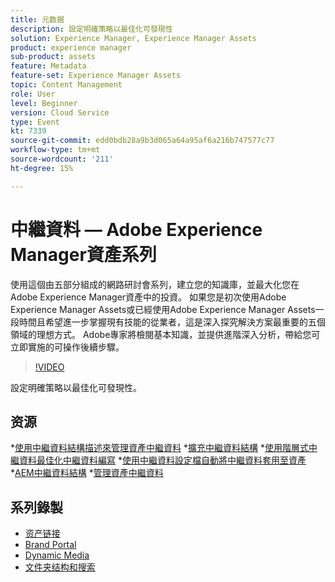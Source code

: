 ```yaml
---
title: 元数据
description: 設定明確策略以最佳化可發現性
solution: Experience Manager, Experience Manager Assets
product: experience manager
sub-product: assets
feature: Metadata
feature-set: Experience Manager Assets
topic: Content Management
role: User
level: Beginner
version: Cloud Service
type: Event
kt: 7339
source-git-commit: edd0bdb28a9b3d065a64a95af6a216b747577c77
workflow-type: tm+mt
source-wordcount: '211'
ht-degree: 15%

---
```


# 中繼資料 — Adobe Experience Manager資產系列

使用這個由五部分組成的網路研討會系列，建立您的知識庫，並最大化您在Adobe Experience Manager資產中的投資。 如果您是初次使用Adobe Experience Manager Assets或已經使用Adobe Experience Manager Assets一段時間且希望進一步掌握現有技能的從業者，這是深入探究解決方案最重要的五個領域的理想方式。 Adobe專家將檢閱基本知識，並提供進階深入分析，帶給您可立即實施的可操作後續步驟。

>[!VIDEO](https://video.tv.adobe.com/v/332134/?quality=12&learn=on&hidetitle=true)

設定明確策略以最佳化可發現性。

## 资源

*[使用中繼資料結構描述來管理資產中繼資料](https://experienceleague.adobe.com/docs/experience-manager-learn/assets/authoring/metadata.html)
*[擴充中繼資料結構](https://experienceleague.adobe.com/docs/experience-manager-learn/assets/configuring/metadata-schemas.html)
*[使用階層式中繼資料最佳化中繼資料編寫](https://experienceleague.adobe.com/docs/experience-manager-learn/assets/metadata/cascade-metadata-feature-video-use.html?lang=zh-Hans)
*[使用中繼資料設定檔自動將中繼資料套用至資產](https://experienceleague.adobe.com/docs/experience-manager-learn/assets/configuring/metadata-profiles.html)
*[AEM中繼資料結構](https://experienceleague.adobe.com/docs/experience-manager-65/assets/administer/metadata-schemas.html?lang=en#administer)
*[管理資產中繼資料](https://experienceleague.adobe.com/docs/experience-manager-65/assets/using/metadata.html?lang=en#RegisteringacustomnamespacewithinAEM)

## 系列錄製

* [资产链接](asset-link.md)
* [Brand Portal](brand-portal.md)
* [Dynamic Media](dynamic-media.md)
* [文件夹结构和搜索](folder-structure-search.md)
